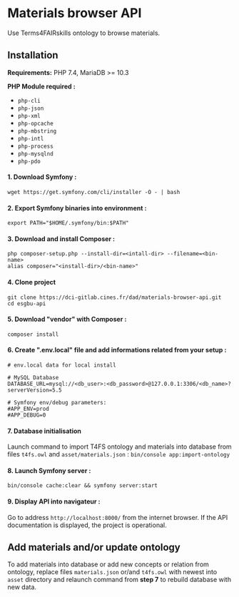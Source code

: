# Materials browser API

Use Terms4FAIRskills ontology to browse materials.

## Installation

**Requirements:** PHP 7.4, MariaDB >= 10.3

**PHP Module required :**
- `php-cli`
- `php-json`
- `php-xml`
- `php-opcache`
- `php-mbstring`
- `php-intl`
- `php-process`
- `php-mysqlnd`
- `php-pdo`

#### 1. Download Symfony :  
` wget https://get.symfony.com/cli/installer -O - | bash `

#### 2. Export Symfony binaries into environment :  
`export PATH="$HOME/.symfony/bin:$PATH"`

#### 3. Download and install Composer :  
```
php composer-setup.php --install-dir=<intall-dir> --filename=<bin-name>
alias composer="<install-dir>/<bin-name>"
```

#### 4. Clone project
```
git clone https://dci-gitlab.cines.fr/dad/materials-browser-api.git
cd esgbu-api
```
#### 5. Download "vendor" with Composer :  
`composer install`

#### 6. Create ".env.local" file and add informations related from your setup :
```
# env.local data for local install

# MySQL Database
DATABASE_URL=mysql://<db_user>:<db_password>@127.0.0.1:3306/<db_name>?serverVersion=5.5

# Symfony env/debug parameters:
#APP_ENV=prod
#APP_DEBUG=0
```

#### 7. Database initialisation

Launch command to import T4FS ontology and materials into database from files `t4fs.owl` and `asset/materials.json` :
`bin/console app:import-ontology`

#### 8. Launch Symfony server :  
`bin/console cache:clear && symfony server:start`

#### 9. Display API into navigateur :
Go to address `http://localhost:8000/` from the internet browser. If the API documentation is displayed, the project is operational.

## Add materials and/or update ontology
To add materials into database or add new concepts or relation from ontology, replace files `materials.json` or/and `t4fs.owl` with newest into `asset` directory and relaunch command from **step 7** to rebuild database with new data.